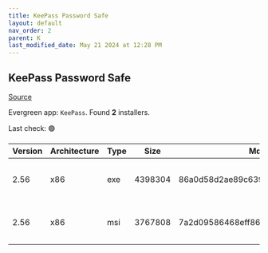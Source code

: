 ```yaml
---
title: KeePass Password Safe
layout: default
nav_order: 2
parent: K
last_modified_date: May 21 2024 at 12:28 PM
---
```


## KeePass Password Safe

[Source](https://keepass.info/)

Evergreen app: `KeePass`. Found **2** installers.

Last check: 🟢

| Version | Architecture | Type | Size    | Md5                              | URI                                                                                                                                                                                            |
| ------- | ------------ | ---- | ------- | -------------------------------- | ---------------------------------------------------------------------------------------------------------------------------------------------------------------------------------------------- |
| 2.56    | x86          | exe  | 4398304 | 86a0d58d2ae89c639d940dbda48308df | [https://versaweb.dl.sourceforge.net/project/keepass/KeePass%202.x/2.56/KeePass-2.56-Setup.exe](https://versaweb.dl.sourceforge.net/project/keepass/KeePass%202.x/2.56/KeePass-2.56-Setup.exe) |
| 2.56    | x86          | msi  | 3767808 | 7a2d09586468eff86d9e54e2bce00be2 | [https://versaweb.dl.sourceforge.net/project/keepass/KeePass%202.x/2.56/KeePass-2.56.msi](https://versaweb.dl.sourceforge.net/project/keepass/KeePass%202.x/2.56/KeePass-2.56.msi)             |
